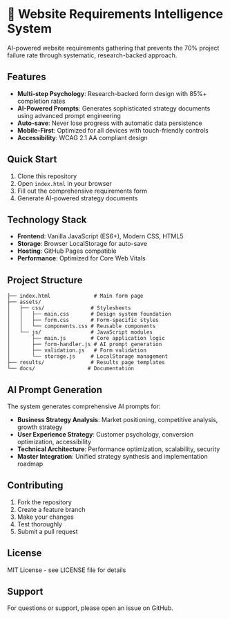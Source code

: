 ﻿# 🚀 Website Requirements Intelligence System

AI-powered website requirements gathering that prevents the 70% project failure rate through systematic, research-backed approach.

## Features

- **Multi-step Psychology**: Research-backed form design with 85%+ completion rates
- **AI-Powered Prompts**: Generates sophisticated strategy documents using advanced prompt engineering
- **Auto-save**: Never lose progress with automatic data persistence
- **Mobile-First**: Optimized for all devices with touch-friendly controls
- **Accessibility**: WCAG 2.1 AA compliant design

## Quick Start

1. Clone this repository
2. Open `index.html` in your browser
3. Fill out the comprehensive requirements form
4. Generate AI-powered strategy documents

## Technology Stack

- **Frontend**: Vanilla JavaScript (ES6+), Modern CSS, HTML5
- **Storage**: Browser LocalStorage for auto-save
- **Hosting**: GitHub Pages compatible
- **Performance**: Optimized for Core Web Vitals

## Project Structure

```
├── index.html              # Main form page
├── assets/
│   ├── css/               # Stylesheets
│   │   ├── main.css       # Design system foundation
│   │   ├── form.css       # Form-specific styles
│   │   └── components.css # Reusable components
│   └── js/                # JavaScript modules
│       ├── main.js        # Core application logic
│       ├── form-handler.js # AI prompt generation
│       ├── validation.js   # Form validation
│       └── storage.js     # LocalStorage management
├── results/               # Results page templates
└── docs/                 # Documentation
```

## AI Prompt Generation

The system generates comprehensive AI prompts for:

- **Business Strategy Analysis**: Market positioning, competitive analysis, growth strategy
- **User Experience Strategy**: Customer psychology, conversion optimization, accessibility
- **Technical Architecture**: Performance optimization, scalability, security
- **Master Integration**: Unified strategy synthesis and implementation roadmap

## Contributing

1. Fork the repository
2. Create a feature branch
3. Make your changes
4. Test thoroughly
5. Submit a pull request

## License

MIT License - see LICENSE file for details

## Support

For questions or support, please open an issue on GitHub.
